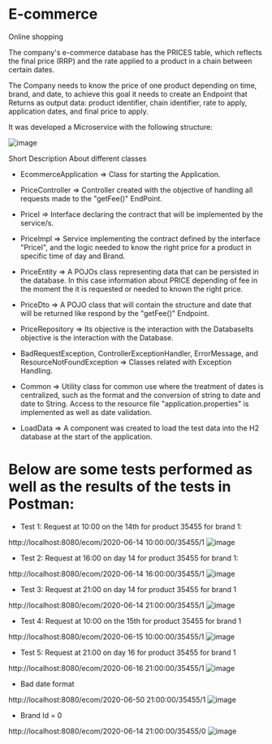 # E-commerce
Online shopping

The company's e-commerce database has the PRICES table, which reflects the final price (RRP) and the rate applied to a product in a chain between certain dates.

The Company needs to know the price of one product depending on time, brand, and date, to achieve this goal it needs to create an Endpoint that Returns as output data: product identifier, chain identifier, rate to apply, application dates, and final price to apply.

It was developed a Microservice with the following structure:

![image](https://github.com/user-attachments/assets/3624b56c-29ab-49d4-a462-1f5575947d87)

Short Description About different classes

- EcommerceApplication => Class for starting the Application.
  
- PriceController => Controller created with the objective of handling all requests made to the "getFee()" EndPoint.

- PriceI => Interface declaring the contract that will be implemented by the service/s.

- PriceImpl => Service implementing the contract defined by the interface "PriceI", and the logic
    needed to know the right price for a product in specific time of day and Brand.

- PriceEntity => A POJOs class representing data that can be persisted in the database. In this case information about 
    PRICE depending of fee in the moment the it is requested or needed to known the right price. 

- PriceDto => A POJO class that will contain the structure and date that will be returned like respond by the "getFee()" Endpoint.

- PriceRepository => Its objective is the interaction with the DatabaseIts objective is the interaction with the
    Database.

- BadRequestException, ControllerExceptionHandler, ErrorMessage, and ResourceNotFoundException => Classes related with
    Exception Handling.    
   
- Common => Utility class for common use where the treatment of dates is centralized, 
    such as the format and the conversion of string to date and date to String.
    Access to the resource file "application.properties" is implemented as well as date validation.
  
- LoadData => A component was created to load the test data into the H2 database at the start of the application.

# Below are some tests performed as well as the results of the tests in Postman:

- Test 1: Request at 10:00 on the 14th for product 35455 for brand 1:

http://localhost:8080/ecom/2020-06-14 10:00:00/35455/1
![image](https://github.com/user-attachments/assets/efdfcf8d-8d40-478f-b62f-e1eb11956189)


- Test 2: Request at 16:00 on day 14 for product 35455 for brand 1:

http://localhost:8080/ecom/2020-06-14 16:00:00/35455/1 
![image](https://github.com/user-attachments/assets/1f51d9bf-0be5-4d71-b7e0-da119658dc9b)

- Test 3: Request at 21:00 on day 14 for product 35455 for brand 1

http://localhost:8080/ecom/2020-06-14 21:00:00/35455/1
![image](https://github.com/user-attachments/assets/16cfe0f3-200d-4eae-a2e6-1f05253990c9)


- Test 4: Request at 10:00 on the 15th for product 35455 for brand 1

http://localhost:8080/ecom/2020-06-15 10:00:00/35455/1 
![image](https://github.com/user-attachments/assets/d7fde655-846e-4b61-b999-e3289c5a6ed8)


- Test 5: Request at 21:00 on day 16 for product 35455 for brand 1

http://localhost:8080/ecom/2020-06-16 21:00:00/35455/1 
![image](https://github.com/user-attachments/assets/af716ab3-2455-4e60-94ac-f8669a66f003)

- Bad date format

http://localhost:8080/ecom/2020-06-50 21:00:00/35455/1 
![image](https://github.com/user-attachments/assets/4bca3ef6-0a37-4910-9c70-9bd7df80c587)

- Brand Id = 0

http://localhost:8080/ecom/2020-06-14 21:00:00/35455/0 
![image](https://github.com/user-attachments/assets/af58a38d-55f1-453f-bd7f-a5a87435f829)

